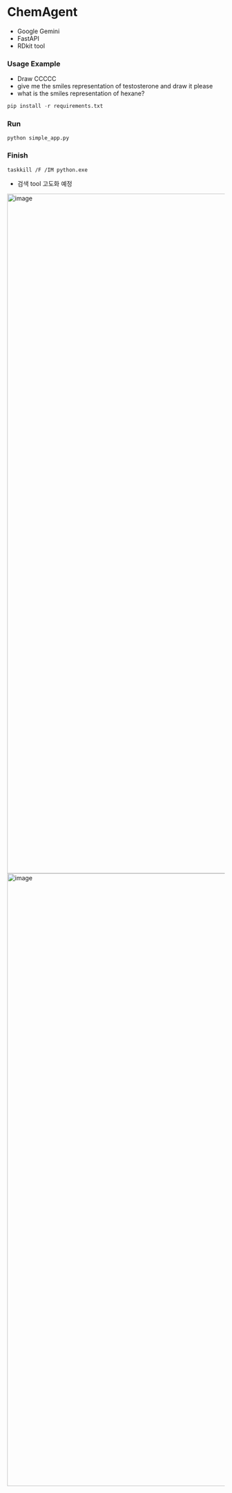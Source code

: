 # ChemAgent

- Google Gemini
- FastAPI
- RDkit tool

### Usage Example
- Draw CCCCC
- give me the smiles representation of testosterone and draw it please
- what is the smiles representation of hexane?

```python
pip install -r requirements.txt
```

### Run
```
python simple_app.py
```

### Finish
```
taskkill /F /IM python.exe
```

- 검색 tool 고도화 예정

<img width="2512" height="1574" alt="image" src="https://github.com/user-attachments/assets/fa1fda74-4278-473e-b5c0-451731fabfe7" />

<img width="2212" height="1419" alt="image" src="https://github.com/user-attachments/assets/425bf8be-dd10-4c57-a28e-ecdc0bac1055" />


